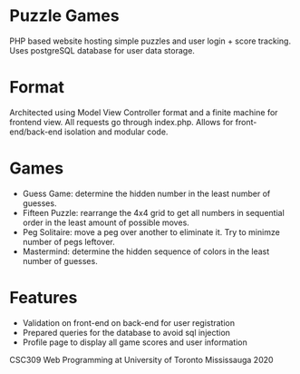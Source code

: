 # Puzzle Games
PHP based website hosting simple puzzles and user login + score tracking. Uses postgreSQL database for user data storage.

# Format
Architected using Model View Controller format and a finite machine for frontend view. All requests go through index.php. Allows for front-end/back-end isolation and modular code.

# Games
- Guess Game: determine the hidden number in the least number of guesses.
- Fifteen Puzzle: rearrange the 4x4 grid to get all numbers in sequential order in the least amount of possible moves.
- Peg Solitaire: move a peg over another to eliminate it. Try to minimze number of pegs leftover.
- Mastermind: determine the hidden sequence of colors in the least number of guesses.

# Features
- Validation on front-end on back-end for user registration
- Prepared queries for the database to avoid sql injection
- Profile page to display all game scores and user information


CSC309 Web Programming at University of Toronto Mississauga 2020
